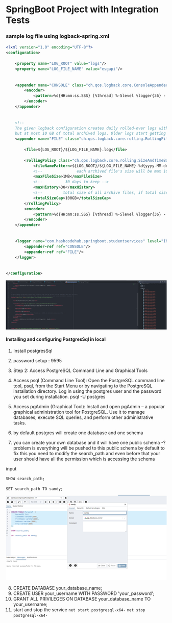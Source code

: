 # SpringBoot Project with Integration Tests

### sample log file using logback-spring.xml

```xml
<?xml version="1.0" encoding="UTF-8"?>
<configuration>

    <property name="LOG_ROOT" value="logs"/>
    <property name="LOG_FILE_NAME" value="esgapi"/>


    <appender name="CONSOLE" class="ch.qos.logback.core.ConsoleAppender">
        <encoder>
            <pattern>%d{HH:mm:ss.SSS} [%thread] %-5level %logger{36} - %msg%n</pattern>
        </encoder>
    </appender>


    <!--
    The given logback configuration creates daily rolled-over logs with max log size of 10 MB, keeping 30 days worth of history,
    but at most 10 GB of total archived logs. Older logs start getting deleted as soon as the size limit is breached.-->
    <appender name="FILE" class="ch.qos.logback.core.rolling.RollingFileAppender">

        <file>${LOG_ROOT}/${LOG_FILE_NAME}.log</file>

        <rollingPolicy class="ch.qos.logback.core.rolling.SizeAndTimeBasedRollingPolicy">
            <fileNamePattern>${LOG_ROOT}/${LOG_FILE_NAME}-%d{yyyy-MM-dd}.%i.log.gz</fileNamePattern>
            <!--               each archived file's size will be max 10MB -->
            <maxFileSize>1MB</maxFileSize>
            <!--          30 days to keep -->
            <maxHistory>30</maxHistory>
            <!--         total size of all archive files, if total size > 100GB, it will delete old archived file -->
            <totalSizeCap>100GB</totalSizeCap>
        </rollingPolicy>
        <encoder>
            <pattern>%d{HH:mm:ss.SSS} [%thread] %-5level %logger{36} - %msg%n</pattern>
        </encoder>
    </appender>


    <logger name="com.hashcodehub.springboot.studentservices" level="INFO" additivity="false">
        <appender-ref ref="CONSOLE"/>
        <appender-ref ref="FILE"/>
    </logger>


</configuration>


```

![img.png](img.png)


#### Installing and configuring PostgresSql in local
1. Install postgresSql
2. password setup : 9595 
3. Step 2: Access PostgreSQL Command Line and Graphical Tools
4. Access psql (Command Line Tool):
   Open the PostgreSQL command line tool, psql, from the Start Menu or by navigating to the PostgreSQL installation directory. Log in using the postgres user and the password you set during installation.
   psql -U postgres
5. Access pgAdmin (Graphical Tool):
   Install and open pgAdmin – a popular graphical administration tool for PostgreSQL. Use it to manage databases, execute SQL queries, and perform other administrative tasks.

6. by default postgres will create one database and one schema 
7. you can create your own database and it will have one public schema -? problem is everything will be pushed to this public schema by default to fix this you need to modify the search_path and even before that your user should have all the permission which is accessing the schema

input 

```roomsql
SHOW search_path;

SET search_path TO sandy;
```

![img_1.png](img_1.png)

8. CREATE DATABASE your_database_name;
9. CREATE USER your_username WITH PASSWORD 'your_password';
10. GRANT ALL PRIVILEGES ON DATABASE your_database_name TO your_username;
11. start and stop the service
    `net start postgresql-x64-`
    `net stop postgresql-x64-`